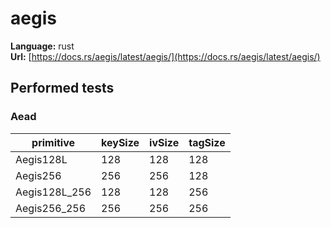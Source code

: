 # aegis

**Language:**
rust\
**Url:**
[https://docs.rs/aegis/latest/aegis/](https://docs.rs/aegis/latest/aegis/)

## Performed tests

### Aead

| primitive | keySize | ivSize | tagSize |
| --- | --- | --- | --- |
| Aegis128L | 128 | 128 | 128 |
| Aegis256 | 256 | 256 | 128 |
| Aegis128L_256 | 128 | 128 | 256 |
| Aegis256_256 | 256 | 256 | 256 |
